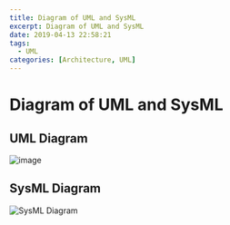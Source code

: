 ```yaml
---
title: Diagram of UML and SysML
excerpt: Diagram of UML and SysML
date: 2019-04-13 22:58:21
tags:
  - UML
categories: [Architecture, UML]
---
```


# Diagram of UML and SysML

## UML Diagram

![image](uml-25-diagrams.png)

## SysML Diagram

![SysML Diagram](SysML.png)

